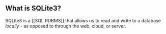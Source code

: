 ## What is SQLite3?
SQLite3 is a [[SQL RDBMS]] that allows us to read and write to a database *locally* - as opposed to through the web, cloud, or server.